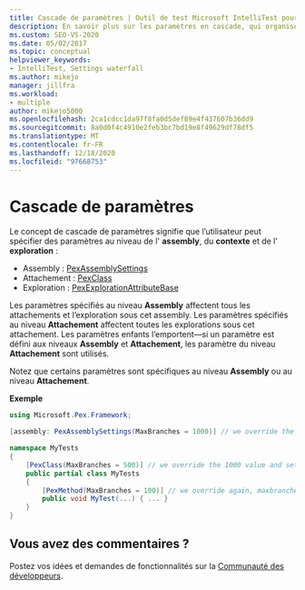 ```yaml
---
title: Cascade de paramètres | Outil de test Microsoft IntelliTest pour les développeurs
description: En savoir plus sur les paramètres en cascade, qui organisent les paramètres au niveau de l’assembly, du contexte et de l’exploration.
ms.custom: SEO-VS-2020
ms.date: 05/02/2017
ms.topic: conceptual
helpviewer_keywords:
- IntelliTest, Settings waterfall
ms.author: mikejo
manager: jillfra
ms.workload:
- multiple
author: mikejo5000
ms.openlocfilehash: 2ca1cdcc1da97f8fa0d5def89e4f437607b36dd9
ms.sourcegitcommit: 8a0d0f4c4910e2feb3bc7bd19e8f49629df78df5
ms.translationtype: MT
ms.contentlocale: fr-FR
ms.lasthandoff: 12/18/2020
ms.locfileid: "97668753"
---
```

# <a name="settings-waterfall"></a>Cascade de paramètres

Le concept de cascade de paramètres signifie que l’utilisateur peut spécifier des paramètres au niveau de l' **assembly**, du **contexte** et de l' **exploration** :

* Assembly : [PexAssemblySettings](attribute-glossary.md#pexassemblysettings)
* Attachement : [PexClass](attribute-glossary.md#pexclass)
* Exploration : [PexExplorationAttributeBase](attribute-glossary.md#pexexplorationattributebase)

Les paramètres spécifiés au niveau **Assembly** affectent tous les attachements et l’exploration sous cet assembly. Les paramètres spécifiés au niveau **Attachement** affectent toutes les explorations sous cet attachement. Les paramètres enfants l’emportent&mdash;si un paramètre est défini aux niveaux **Assembly** et **Attachement**, les paramètre du niveau **Attachement** sont utilisés.

Notez que certains paramètres sont spécifiques au niveau **Assembly** ou au niveau **Attachement**.

**Exemple**

```csharp
using Microsoft.Pex.Framework;

[assembly: PexAssemblySettings(MaxBranches = 1000)] // we override the default value of maxbranches

namespace MyTests
{
    [PexClass(MaxBranches = 500)] // we override the 1000 value and set maxbranches to 500
    public partial class MyTests
    {
        [PexMethod(MaxBranches = 100)] // we override again, maxbranches = 100
        public void MyTest(...) { ... }
    }
}
```

## <a name="got-feedback"></a>Vous avez des commentaires ?

Postez vos idées et demandes de fonctionnalités sur la [Communauté des développeurs](https://aka.ms/feedback/suggest?space=8).
